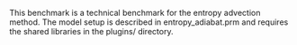 This benchmark is a technical benchmark for the entropy advection method.
The model setup is described in entropy_adiabat.prm and requires the shared
libraries in the plugins/ directory.
